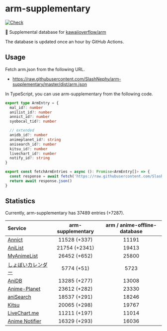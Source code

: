 # arm-supplementary

[![Check](https://github.com/SlashNephy/arm-supplementary/actions/workflows/check-node.yml/badge.svg)](https://github.com/SlashNephy/arm-supplementary/actions/workflows/check-node.yml)

💊 Supplemental database for [kawaiioverflow/arm](https://github.com/kawaiioverflow/arm)

The database is updated once an hour by GitHub Actions.

## Usage

Fetch arm.json from the following URL.

- https://raw.githubusercontent.com/SlashNephy/arm-supplementary/master/dist/arm.json

In TypeScript, you can use arm-supplementary from the following code.

```TypeScript
export type ArmEntry = {
  mal_id?: number
  anilist_id?: number
  annict_id?: number
  syobocal_tid?: number

  // extended
  anidb_id?: number
  animeplanet_id?: string
  anisearch_id?: number
  kitsu_id?: number
  livechart_id?: number
  notify_id?: string
}

export const fetchArmEntries = async (): Promise<ArmEntry[]> => {
  const response = await fetch('https://raw.githubusercontent.com/SlashNephy/arm-supplementary/master/dist/arm.json')
  return await response.json()
}
```

## Statistics

Currently, arm-supplementary has 37489 entries (+7287).

| Service                                     | arm-supplementary | arm / anime-offline-database |
| :------------------------------------------ | :---------------: | :--------------------------: |
| [Annict](https://annict.com)                |   11528 (+337)    |            11191             |
| [AniList](https://anilist.co)               |   21754 (+2341)   |            19413             |
| [MyAnimeList](https://myanimelist.net)      |   26452 (+652)    |            25800             |
| [しょぼいカレンダー](https://cal.syoboi.jp) |    5774 (+51)     |             5723             |
| [AniDB](https://anidb.net)                  |   13285 (+277)    |            13008             |
| [Anime-Planet](https://anime-planet.com)    |   23612 (+282)    |            23330             |
| [aniSearch](https://anisearch.com)          |   18537 (+291)    |            18246             |
| [Kitsu](https://kitsu.io)                   |   20065 (+298)    |            19767             |
| [LiveChart.me](https://livechart.me)        |   11211 (+197)    |            11014             |
| [Anime Notifier](https://notify.moe)        |   16329 (+293)    |            16036             |
